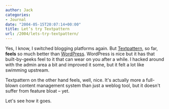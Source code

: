 ```yaml
---
author: Jack
categories:
- Journal
date: "2004-05-15T20:07:14+00:00"
title: Let’s try Textpattern
url: /2004/lets-try-textpattern/
---
```


Yes, I know, I switched blogging platforms again. But [Textpattern][1], so far, **feels** so much better than [WordPress][2]. WordPress is nice but it has that built-by-geeks feel to it that can wear on you after a while. I hacked around with the admin area a bit and improved it some, but it felt a lot like swimming upstream.

Textpattern on the other hand feels, well, nice. It's actually more a full-blown content management system than just a weblog tool, but it doesn't suffer from feature bloat &#8211; yet.

Let's see how it goes.

 [1]: http://www.textpattern.com/
 [2]: http://wordpress.org